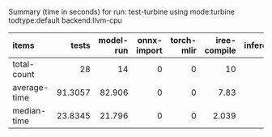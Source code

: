 Summary (time in seconds) for run: test-turbine using mode:turbine todtype:default backend:llvm-cpu

| items        |   tests |   model-run |   onnx-import |   torch-mlir |   iree-compile |   inference |
|:-------------|--------:|------------:|--------------:|-------------:|---------------:|------------:|
| total-count  | 28      |      14     |             0 |            0 |         10     |        9    |
| average-time | 91.3057 |      82.906 |             0 |            0 |          7.83  |        0.57 |
| median-time  | 23.8345 |      21.796 |             0 |            0 |          2.039 |        0    |
